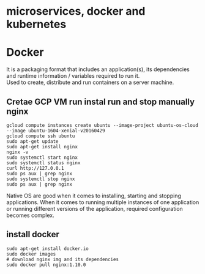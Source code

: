 # microservices, docker and kubernetes


# Docker
It is a packaging format that includes an application(s), its dependencies and runtime information / variables required to run it.  
Used to create, distribute and run containers on a server machine. 

## Cretae GCP VM run instal run and stop manually nginx

```shell
gcloud compute instances create ubuntu --image-project ubuntu-os-cloud --image ubuntu-1604-xenial-v20160429
gcloud compute ssh ubuntu
sudo apt-get update
sudo apt-get install nginx
nginx -v
sudo systemctl start nginx
sudo systemctl status nginx
curl http://127.0.0.1 
sudo ps aux | grep nginx
sudo systemctl stop nginx
sudo ps aux | grep nginx
```
Native OS are good when it comes to installing, starting and stopping applications. 
When it comes to running multiple instances of one application or running different versions of the application, required configuration becomes complex.  

## install docker
```shell 
sudo apt-get install docker.io 
sudo docker images
# download nginx img and its dependencies
sudo docker pull nginx:1.10.0
```
